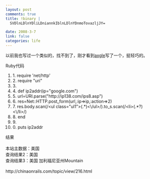 ```yaml
--- 
layout: post
comments: true
title: !binary |
  SVDlnLDlnYDliLDniannkIblnLDlnYDnmoTovazljJY=

date: 2008-3-7
link: false
categories: life
---
```

<p>以前我也写过一个类似的，找不到了，刚才看到<a class="t" href="http://chinaonrails.com/u/axgle">axgle</a>写了一个，挺轻巧的。</p>
<div class="codeText">
<div class="codeHead">Ruby代码</div>
<ol start="1" class="dp-rb">
    <li class="alt"><span><span>1.&nbsp;require&nbsp;</span><span class="string">'net/http'</span><span>&nbsp;&nbsp;&nbsp;&nbsp;</span></span></li>
    <li class=""><span>2.&nbsp;require&nbsp;<span class="string">&quot;uri&quot;</span><span>&nbsp;&nbsp;&nbsp;&nbsp;</span></span></li>
    <li class="alt"><span>3.&nbsp;&nbsp;&nbsp;&nbsp;&nbsp;</span></li>
    <li class=""><span>4.&nbsp;<span class="keyword">def</span><span>&nbsp;ip2addr(ip=</span><span class="string">&quot;google.com&quot;</span><span>)&nbsp;&nbsp;&nbsp;&nbsp;</span></span></li>
    <li class="alt"><span>5.&nbsp;url=URI.parse(<span class="string">&quot;http://ip138.com/ips8.asp&quot;</span><span>)&nbsp;&nbsp;&nbsp;&nbsp;</span></span></li>
    <li class=""><span>6.&nbsp;res=Net::HTTP.post_form(url,<span class="symbol">:ip</span><span>=&gt;ip,</span><span class="symbol">:action</span><span>=&gt;2)&nbsp;&nbsp;&nbsp;&nbsp;</span></span></li>
    <li class="alt"><span>7.&nbsp;res.body.scan(/&lt;ul&nbsp;<span class="keyword">class</span><span>=</span><span class="string">&quot;ul1&quot;</span><span>&gt;(.*)&lt;\/ul&gt;/).to_s.scan(/&lt;li&gt;(.*?)&lt;\/li&gt;/)&nbsp;&nbsp;&nbsp;&nbsp;</span></span></li>
    <li class=""><span>8.&nbsp;<span class="keyword">end</span><span>&nbsp;&nbsp;&nbsp;&nbsp;</span></span></li>
    <li class="alt"><span>9.&nbsp;&nbsp;&nbsp;&nbsp;&nbsp;</span></li>
    <li class=""><span>0.&nbsp;puts&nbsp;ip2addr&nbsp;&nbsp;&nbsp;&nbsp;</span></li>
</ol>
</div>
<p>结果 <img border="0" align="absmiddle" style="padding: 0px 2px;" src="http://chinaonrails.com/img/icons/silk/emoticon_smile.png" alt="" /><br />
<br />
本站主数据：美国<br />
查询结果2：美国<br />
查询结果3：美国 加利福尼亚州Mountain<br />
<br />
http://chinaonrails.com/topic/view/216.html</p>
<p>&nbsp;</p>
